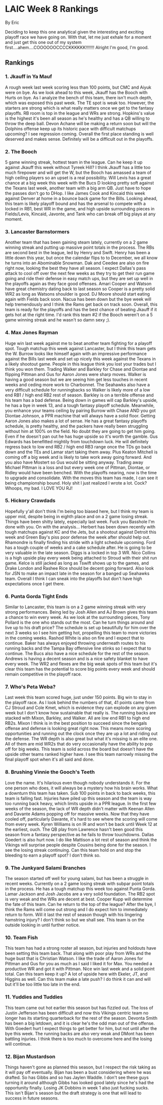 # LAIC Week 8 Rankings

By Eric 

Deciding to keep this one analytical given the interesting and exciting playoff race we have going on. With that, let me just exhale for a moment and just get this one out of my system first....ahem....COOOOOOCCCCKKKKKK!!!!!!! Alright I'm good, I'm good.

## Rankings

### 1. Jkauff in Ya Mauf

A rough week last week scoring less than 100 points, but CMC and Aiyuk were on bye. As we look ahead to this week, Jkauff has the Booch with Hurts on bye. As I analyze the bench of this team, there isn't much depth, which was exposed this past week. The TE spot is weak too. However, the starters are strong which is what really matters once we get to the fantasy playoffs. RB room is top in the league and WRs are strong. Hopkins's value is the highest it's been all season as he's healthy and has a QB willing to throw the deep ball. Devon Achane will be making a return soon but will the Dolphins offense keep up its historic pace with difficult matchups upcoming? I see regression coming. Overall the first place standing is well deserved and makes sense. Definitely will be a difficult out in the playoffs.

### 2. The Booch

5 game winning streak, hottest team in the league. Can he keep it up against Jkauff this week without Tyreek Hill? I think Jkauff has a little too much firepower and will get the W, but the Booch has amassed a team of high ceiling players so an upset is a real possibility. Will Levis has a great chance at a big week this week with the Bucs D looking pretty soft against the Texans last week, another team with a big arm QB. Just have to hope the passes don't go to DHop. I like James Cook and Kincaid this week against Denver at home in a bounce back game for the Bills. Looking ahead, this team is likely playoff bound and has the arsenal to compete with a locked in RB1, best WR in the game, and high upside surrounding pieces in Fields/Levis, Kincaid, Javonte, and Tank who can break off big plays at any moment.

### 3. Lancaster Barnstormers

Another team that has been gaining steam lately, currently on a 2 game winning streak and putting up massive point totals in the process. The RBs are second best in the league, led by Henry and Swift. Henry has been a little down this year, but once the calendar flips to to December, we all know he turns into an Abominable Snowman. Dak and Ceedee are also on fire right now, looking the best they have all season. I expect Dallas's pass attack to cool off over the next few weeks as they try to get their run game going and ride their defense in easy match ups, but they are set up well in the playoffs again as they face good offenses. Amari Cooper and Watson have great chemistry dating back to last season so Cooper is a pretty solid WR2 as long as Watsons shoulder is good. DJ Moore should start eating again with Fields back soon. Nacua has been down but the bye week will help tremendously and I think the Rams get back on track soon. Overall, this team is ready for the playoffs and has the best chance of beating Jkauff if it gets hot at the right time. I'd rank this team #2 if the Booch weren't on a 5 game winning streak and he wasn't so damn sexy ;).

### 4. Max Jones Rayman

Huge win last week against me to beat another team fighting for a playoff spot. Tough matchup this week against Lancaster, but I think this team gets the W. Burrow looks like himself again with an impressive performance against the Bills last week and set up nicely this week against the Texans in a likely shootout game. People in this league think you lost your trades but I think you won them. Trading Walker and Barkley for Chase and Diontae and flipping Pittman and Gus for Aaron Jones were sharp moves. Walker is having a good season but we are seeing him get less touches in recent weeks and ceding more work to Charbonnet. The Seahawks also have a very difficult schedule for runningbacks so Walker is likely more of a low end RB1 / high end RB2 rest of season. Barkley is on a terrible offense and his team has a bad defense. Being down in games will cap Barkley's upside, he has a bye in week 13, and a tough fantasy playoff schedule. Meanwhile, you enhance your teams ceiling by pairing Burrow with Chase AND you got Diontae Johnson, a PPR machine that will always have a solid floor. Getting Aaron Jones also makes a lot of sense. He has a great fantasy playoffs schedule, is pretty healthy, and the packers have really been struggling without him at 100% on the field. No doubt they are going to get him going. Even if he doesn't pan out he has huge upside so it's worth the gamble. Gus Edwards has benefitted mightily from touchdown luck. He will definitely regress back to low end RB2 / high end RB3 range once the TDs go back down and the TEs and Lamar start taking them away. Plus Keaton Mitchell is coming off a big week and is likely to take work away going forward. And you also have Mostert so Gus would be sitting anyway. Trading away Michael Pittman is a loss and but every week one of Pittman, Diontae, or Ridley would have been benched. With the playoffs nearing, now is the time to upgrade and consolidate. With the moves this team has made, I can see it being championship bound. Holy shit I just realized I wrote a lot. Cock? Whoops, my bad. I LOVE YOU RJ!

### 5. Hickory Crawdads

Hopefully y'all don't think I'm being too biased here, but I think my team is upper mid, despite being in eighth place and on a 2 game losing streak. Things have been shitty lately, especially last week. Fuck you Basshole I'm done with you. On with the analysis... Herbert has been down recently with tough matchups against KC and the Jets, but a shootout against Detroit this week and Green Bay's piss poor defense the week after should help out. Rhamondre is finally finding his stride with a light schedule upcoming. Ford has a tough couple of weeks and a cake schedule after. He is going to be very valuable in the late season. Diggs is a locked in top 3 WR. Nico Collins is a high upside play every week being attached to Stroud with their shit run game. Kelce is still jacked as long as Tswift shows up to the games, and Drake London and Rashee Rice should be decent going forward. Also look for JSN to make an impact late in the season for a banged up Seahawks team. Overall I think I can sneak into the playoffs but don't have high expectations once I get there.

### 6. Punta Gorda Tight Ends

Similar to Lancaster, this team is on a 2 game winning streak with very strong performances. Being led by Josh Allen and AJ Brown gives this team a chance to win every week. As we look at the surrounding pieces, Tony Pollard is the one who stands out the most. Can he turn things around and live up to his draft price? The schedule is set up beautifully for him over the next 3 weeks so I see him getting hot, propelling this team to more victories in the coming weeks. Rashod White is also on fire and I expect that to continue. Baker has always enjoyed throwing underneath routes to his running backs and the Tampa Bay offensive line stinks so I expect that to continue. The Bucs also have a nice schedule for the rest of the season. Andrews is having a decent season and is a nice safety blanket to have every week. The WR2 and flexes are the big weak spots of this team but it's clear this team has the potential to score big points every week and should remain competitive in the playoff race.

### 7. Who's Peta Weba?

Last week this team scored huge, just under 150 points. Big win to stay in the playoff race. As I look behind the numbers of that, 41 points came from CJ Stroud and Cole Kmet, which is evidence they can explode on any given week but I don't know how sustainable that really is. The running backs are stacked with Mixon, Barkley, and Walker. All are low end RB1 to high end RB2s. Mixon I think is in the best position to succeed since the bengals offense and defense is looking great right now. This means more scoring opportunities and running out the clock once they are up a lot and riding out the defense. The WR depth is also great but what it's missing is an elite one. All of them are mid WR2s that do very occasionally have the ability to pop off for big weeks. This team is solid across the board but doesn't have the upside other teams ranked higher have. I see this team narrowly missing the final playoff spot when it's all said and done.

### 8. Brushing Vinnie the Gooch's Teeth

Love the name. It's hilarious even though nobody understands it. For the one person who does, it will always be a mystery how his brain works. What a downturn this team has taken. Sub 100 points in back to back weeks, this team is falling fast. Injuries have piled up this season and the team is way too running back heavy, which limits upside in a PPR league. In the first few weeks of the season, the lack of WR depth didn't matter with Keenan Allen and Davante Adams popping off for massive weeks. Now that they have cooled off, particularly Davante, it's hard to see where the scoring will come from every week. Kyren Williams is on IR and won't be back until Week 12 at the earliest, ouch. The QB play from Lawrence hasn't been good this season from a fantasy perspective as he fails to throw touchdowns. Dallas Goedert is also hurt now. I do like Mattison a lot rest of season and think the Vikings will surprise people despite Cousins being done for the season. I see the losing streak continuing. Can this team hold on and stop the bleeding to earn a playoff spot? I don't think so.

### 9. The Junkyard Salami Branches

The season started off well for young salami, but has been a struggle in recent weeks. Currently on a 2 game losing streak with subpar point totals in the process. He has a tough matchup this week too against Punta Gorda. Lamar Jackson and Josh Jacobs are a very solid foundation. The RB2 spot is very weak and the WRs are decent at best. Cooper Kupp will determine the fate of this team. Can he return to the top of the league? After the bye, I think the Rams will come out strong and I do expect him to immediately return to form. Will it last the rest of season though with his lingering hamstring injury? I don't think so but we shall see. This team is on the outside looking in until further notice.

### 10. Team Fish

This team has had a strong roster all season, but injuries and holdouts have been setting this team back. That along with poor play from WRs and the huge bust that is Christian Watson. I like the trade of Aaron Jones for Pittman and Gus for you as much as I said I liked it for Max. You needed a productive WR and got it with Pittman. Nice win last week and a solid point total. Can this team keep it up? A lot of upside here with Ekeler, JT, and Higgins as well. Can this team make a late push? I do think it can and will but it'll be too little too late in the end.

### 11. Yuddies and Tuddies

This team came out hot earlier this season but has fizzled out. The loss of Justin Jefferson has been difficult and now this Vikings centric team no longer has its starting quarterback for the rest of the season. Devonta Smith has been a big letdown, and it is clear he's the odd man out of the offense. With Goedert hurt I expect things to get better for him, but not until after the bye this week. The running backs are also very weak and DMont has been battling injuries. I think there is too much to overcome here and the losing will continue.

### 12. Bijan Mustardson

Things haven't gone as planned this season, but I respect the risk taking as it will pay off eventually. Bijan has been a bust considering where he was drafted. So has Gibbs and so has Jaylen Waddle. I don't see these guys turning it around although Gibbs has looked good lately since he's had the opportunity finally. Losing JK Dobbins in week 1 also just fucking sucks. This isn't Bijan's season but the draft strategy is one that will lead to success in future seasons.



